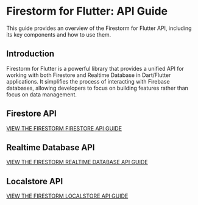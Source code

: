 # Firestorm for Flutter: API Guide

This guide provides an overview of the Firestorm for Flutter API, including its key components and how to use them.

## Introduction
Firestorm for Flutter is a powerful library that provides a unified API for working with both Firestore and Realtime Database in Dart/Flutter applications. It simplifies the process of interacting with Firebase databases, allowing developers to focus on building features rather than focus on data management.

## Firestore API

[VIEW THE FIRESTORM FIRESTORE API GUIDE](api-docs/fs-api/fs-api.md)

## Realtime Database API

[VIEW THE FIRESTORM REALTIME DATABASE API GUIDE](api-docs/rdb-api/rdb-api.md)

## Localstore API

[VIEW THE FIRESTORM LOCALSTORE API GUIDE](api-docs/ls-api/ls-api.md)



